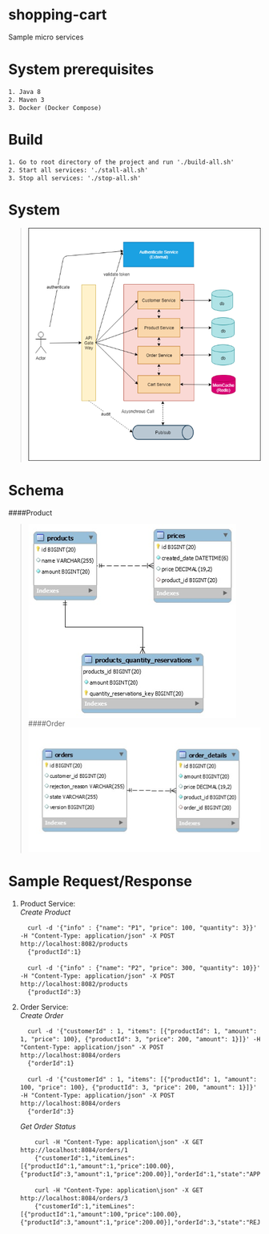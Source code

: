 # shopping-cart
Sample micro services

# System prerequisites
    1. Java 8
    2. Maven 3
    3. Docker (Docker Compose)
# Build
    1. Go to root directory of the project and run './build-all.sh'
    2. Start all services: './stall-all.sh'
    3. Stop all services: './stop-all.sh'
# System 
  >![Preview](https://raw.githubusercontent.com/tphiep/shopping-cart/master/design.png)
# Schema
   ####Product
   >![Preview](https://raw.githubusercontent.com/tphiep/shopping-cart/master/product_schema.jpg)
   ####Order
   >![Preview](https://raw.githubusercontent.com/tphiep/shopping-cart/master/order_schema.jpg)
# Sample Request/Response
   1. Product Service:
      <br>*Create Product*
      ```shell script
        curl -d '{"info" : {"name": "P1", "price": 100, "quantity": 3}}' -H "Content-Type: application/json" -X POST http://localhost:8082/products
        {"productId":1}
      
        curl -d '{"info" : {"name": "P2", "price": 300, "quantity": 10}}' -H "Content-Type: application/json" -X POST http://localhost:8082/products
        {"productId":3}
      ```
   2. Order Service:
      <br>*Create Order*
      ```shell script
        curl -d '{"customerId" : 1, "items": [{"productId": 1, "amount": 1, "price": 100}, {"productId": 3, "price": 200, "amount": 1}]}' -H "Content-Type: application/json" -X POST http://localhost:8084/orders
        {"orderId":1}
      
        curl -d '{"customerId" : 1, "items": [{"productId": 1, "amount": 100, "price": 100}, {"productId": 3, "price": 200, "amount": 1}]}' -H "Content-Type: application/json" -X POST http://localhost:8084/orders
        {"orderId":3}
      ```
      *Get Order Status*
      ```shell script
          curl -H "Content-Type: application\json" -X GET http://localhost:8084/orders/1
          {"customerId":1,"itemLines":[{"productId":1,"amount":1,"price":100.00},{"productId":3,"amount":1,"price":200.00}],"orderId":1,"state":"APPROVED"}
          
          curl -H "Content-Type: application\json" -X GET http://localhost:8084/orders/3
          {"customerId":1,"itemLines":[{"productId":1,"amount":100,"price":100.00},{"productId":3,"amount":1,"price":200.00}],"orderId":3,"state":"REJECTED","rejectReason":"OUT_OF_STOCK"}
      ```      
     